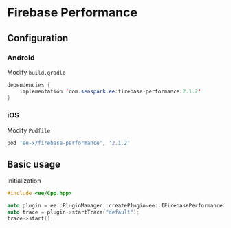 # Firebase Performance
## Configuration
### Android
Modify `build.gradle`
```java
dependencies {
    implementation 'com.senspark.ee:firebase-performance:2.1.2'
}
```

### iOS
Modify `Podfile`
```ruby
pod 'ee-x/firebase-performance', '2.1.2'
```

## Basic usage
Initialization
```cpp
#include <ee/Cpp.hpp>

auto plugin = ee::PluginManager::createPlugin<ee::IFirebasePerformance>();
auto trace = plugin->startTrace("default");
trace->start();
```